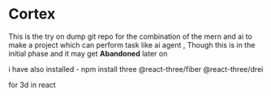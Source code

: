 # Cortex
This is the try on dump git repo for the combination of the mern and ai to make a project which can perform task like ai agent , Though this is in the initial phase and it may get **Abandoned** later on 




i have also installed -
npm install three @react-three/fiber @react-three/drei

for 3d in react